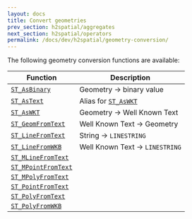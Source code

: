 ```yaml
---
layout: docs
title: Convert geometries
prev_section: h2spatial/aggregates
next_section: h2spatial/operators
permalink: /docs/dev/h2spatial/geometry-conversion/
---
```


The following geometry conversion functions are available:

| Function | Description |
| - | - |
| [`ST_AsBinary`](../ST_AsBinary) | Geometry &rarr; binary value |
| [`ST_AsText`](../ST_AsText) | Alias for [`ST_AsWKT`](../ST_AsWKT) |
| [`ST_AsWKT`](../ST_AsWKT) | Geometry &rarr; Well Known Text |
| [`ST_GeomFromText`](../ST_GeomFromText) | Well Known Text &rarr; Geometry |
| [`ST_LineFromText`](../ST_LineFromText) | String &rarr; `LINESTRING` |
| [`ST_LineFromWKB`](../ST_LineFromWKB) | Well Known Text &rarr; `LINESTRING` |
| [`ST_MLineFromText`](../ST_MLineFromText) |  |
| [`ST_MPointFromText`](../ST_MPointFromText) |  |
| [`ST_MPolyFromText`](../ST_MPolyFromText) |  |
| [`ST_PointFromText`](../ST_PointFromText) |  |
| [`ST_PolyFromText`](../ST_PolyFromText) |  |
| [`ST_PolyFromWKB`](../ST_PolyFromWKB) |  |
